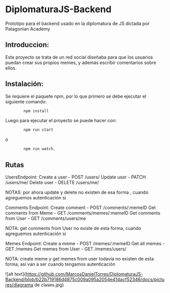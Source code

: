 # DiplomaturaJS-Backend

Prototipo para el backend usado en la diplomatura de JS dictada por Patagonian Academy

## Introduccion: 
Este proyecto se trata de un red social diseñaba para que los usuarios puedan crear sus propios memes, y además escribir comentarios sobre ellos.

## Instalación: 
Se requiere el paquete npm, por lo que primero se debe ejecutar el siguiente comando:
```bash
        npm install
```
Luego para ejecutar el proyecto se puede hacer con:

```bash
        npm run start 
```
ó

```bash
        npm run watch.
```

## Rutas

UsersEndpoint:
Create a user  -  POST        /users/
Update user    -  PATCH    /users/me/
Delete user     -  DELETE    /users/me/

NOTAS: por ahora update y delete no existen de esa forma , cuando agreguemos autenticación si

Comments Endpoint:
Create comment                      -  POST    /comments/:memeID
Get comments from Meme   -  GET      /comments/memes/:memeID
Get comments from User      -   GET     /comments/users/me


NOTA: get comments from User no existe de esta forma, cuando agreguemos autenticación si

Memes Endpoint:
Create a meme               -    POST /memes/:memeID
Get all memes                 - GET  /memes
Get memes from User   - GET /memes/users/

NOTA: create meme y get memes from user todavía no existen de esta forma, así van a ser cuando tengamos autenticación


![alt text](https://github.com/MarcosDanielTorres/DiplomaturaJS-Backend/blob/b22b719186d4875c009a095a2054e414acf52346/docs/pictures/diagrama de clases.jpg)